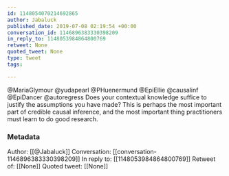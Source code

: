 ```yaml
---
id: 1148054070214692865
author: Jabaluck
published_date: 2019-07-08 02:19:54 +00:00
conversation_id: 1146896383330398209
in_reply_to: 1148053984864800769
retweet: None
quoted_tweet: None
type: tweet
tags:

---
```


@MariaGlymour @yudapearl @PHuenermund @EpiEllie @causalinf @EpiDancer @autoregress Does your contextual knowledge suffice to justify the assumptions you have made? This is perhaps the most important part of credible causal inference, and the most important thing practitioners must learn to do good research.

### Metadata

Author: [[@Jabaluck]]
Conversation: [[conversation-1146896383330398209]]
In reply to: [[1148053984864800769]]
Retweet of: [[None]]
Quoted tweet: [[None]]
